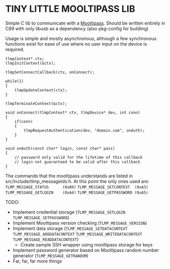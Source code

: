 TINY LITTLE MOOLTIPASS LIB
==========================

Simple C lib to communicate with a [Mooltipass](http://themooltipass.com). Should be written entirely in C89 with only libusb as a dependency (also pkg-config for building)

Usage is simple and mostly asynchronous, although a few synchronous functions exist for ease of use where no user input on the device is required.

```
tlmpContext* ctx;
tlmpInitContext(&ctx);

tlmpSetConnectCallback(ctx, onConnect);

while(1)
{
    tlmpUpdateContext(ctx);
}

tlmpTerminateContext(&ctx);

void onConnect(tlmpContext* ctx, tlmpDevice* dev, int conn)
{
    if(conn)
    {
        tlmpRequestAuthentication(dev, "domain.com", onAuth);
    }
}

void onAuth(const char* login, const char* pass)
{
    // password only valid for the lifetime of this callback
    // login not guaranteed to be valid after this callback
}
```

The commands that the mooltipass understands are listed in src/include/tlmp_messageids.h. At this point the only ones used are:
`TLMP_MESSAGE_STATUS      (0xB9)`
`TLMP_MESSAGE_SETCONTEXT  (0xA3)`
`TLMP_MESSAGE_GETLOGIN    (0xA4)`
`TLMP_MESSAGE_GETPASSWORD (0xA5)`

TODO:
- Implement credential storage (`TLMP_MESSAGE_SETLOGIN` `TLMP_MESSAGE_SETPASSWORD`)
- Implement Mooltipass version checking (`TLMP_MESSAGE_VERSION`)
- Implement data storage (`TLMP_MESSAGE_SETDATACONTEXT` `TLMP_MESSAGE_ADDDATACONTEXT` `TLMP_MESSAGE_WRITEDATACONTEXT` `TLMP_MESSAGE_READDATACONTEXT`)
  - Create sample SSH wrapper using mooltipass storage for keys
- Implement password generator based on Mooltipass random number generator (`TLMP_MESSAGE_GETRANDOM`)
- Far, far, far more things